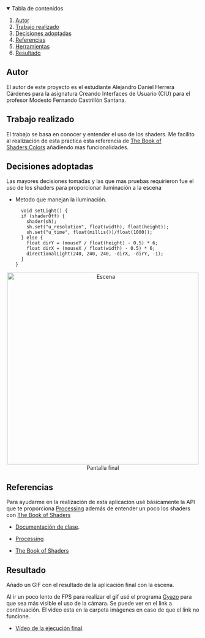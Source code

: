 <!-- TABLE OF CONTENTS -->
<details open="open">
  <summary>Tabla de contenidos</summary>
  <ol>
    <li>
      <a href="#Autor">Autor</a>
    </li>
    <li>
      <a href="#Trabajo realizado">Trabajo realizado</a>
    </li>
    <li><a href="#decisiones-adoptadas">Decisiones adoptadas</a></li>
    <li><a href="#referencias">Referencias</a></li>
    <li><a href="#herramientas">Herramientas</a></li>
    <li><a href="#resultado">Resultado</a></li>
  </ol>
</details>




## Autor

El autor de este proyecto es el estudiante Alejandro Daniel Herrera Cárdenes para la asignatura Creando Interfaces de Usuario (CIU) para el profesor Modesto Fernando Castrillón Santana. 


## Trabajo realizado

El trabajo se basa en conocer y entender el uso de los shaders. Me facilito al realización de esta practica esta referencia de [The Book of Shaders:Colors](https://thebookofshaders.com/06/) añadiendo mas funcionalidades.

## Decisiones adoptadas

Las mayores decisiones tomadas y las que mas pruebas requirieron fue el uso de los shaders para proporcionar iluminación a la escena


* Metodo que manejan la iluminación.
  ```
    void setLight() {
    if (shaderOff) {
      shader(sh);
      sh.set("u_resolution", float(width), float(height));
      sh.set("u_time", float(millis())/float(1000));
    } else {
      float dirY = (mouseY / float(height) - 0.5) * 6;
      float dirX = (mouseX / float(width) - 0.5) * 6;
      directionalLight(240, 240, 240, -dirX, -dirY, -1); 
    }
  }
 <p align="center"><img src="images/escena.png" alt="Escena" width="500" height="500"></br>Pantalla final</p>
 


## Referencias

Para ayudarme en la realización de esta aplicación usé básicamente la API que te proporciona [Processing](https://www.processing.org/) además de entender un poco los shaders con [The Book of Shaders](https://thebookofshaders.com/)

* [Documentación de clase](https://ncvt-aep.ulpgc.es/cv/ulpgctp21/pluginfile.php/412240/mod_resource/content/40/CIU_Pr_cticas.pdf).

* [Processing](https://www.processing.org/)

* [The Book of Shaders](https://thebookofshaders.com/)



## Resultado

Añado un GIF con el resultado de la aplicación final con la escena.

Al ir un poco lento de FPS para realizar el gif usé el programa [Gyazo](https://gyazo.com/) para que sea más visible el uso de la cámara. Se puede ver en el link a continuación. El video esta en la carpeta imágenes en caso de que el link no funcione.
* [Vídeo de la ejecución final](https://gyazo.com/c18c2b8a9ef37cd828e73fe5b155908a).
